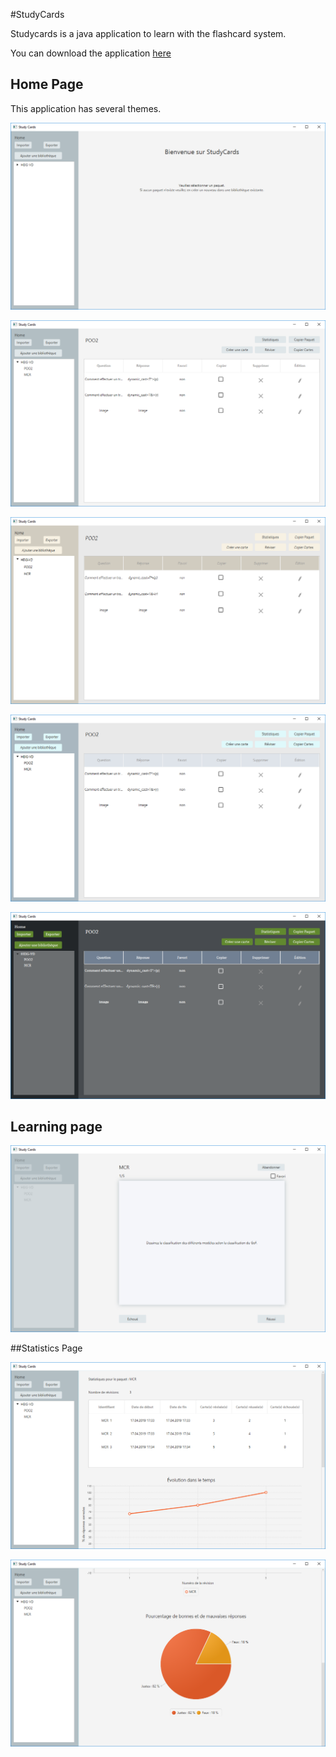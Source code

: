 #StudyCards

Studycards is a java application to learn with the flashcard system. 

You can download the application [here](./studycards.jar)

## Home Page

This application has several themes.

![](./images/img1.PNG)

![](./images/img2.PNG)

![](./images/img3.PNG)

![](./images/img4.PNG)

![](./images/img5.PNG)



## Learning page

![](./images/img6.PNG)



##Statistics Page



![](./images/img7.PNG)

![](./images/img8.PNG)